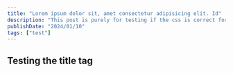 ```yaml
---
title: "Lorem ipsum dolor sit, amet consectetur adipisicing elit. Id"
description: "This post is purely for testing if the css is correct for the title on the page"
publishDate: "2024/01/10"
tags: ["test"]
---
```


## Testing the title tag
